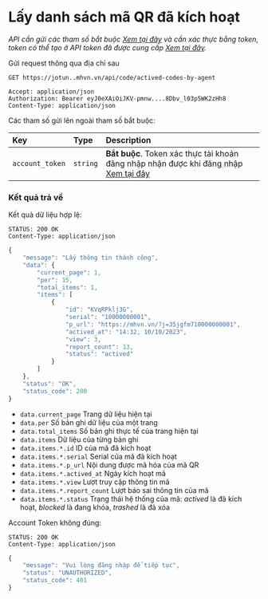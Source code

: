 # Lấy danh sách mã QR đã kích hoạt

_API cần gửi các tham số bắt buộc [Xem tại đây](README.md) và cần xác thực bằng token, token có thể tạo ở API token đã được cung cấp [Xem tại đây](token-access.md)._

 Gửi request thông qua địa chỉ sau
 ```http
GET https://jotun..mhvn.vn/api/code/actived-codes-by-agent

Accept: application/json
Authorization: Bearer eyJ0eXAiOiJKV-pmnw....8Dbv_l03p5WK2zHh8
Content-Type: application/json
```

Các tham số gửi lên ngoài tham số bắt buộc:

| Key | Type | Description |
| :--- | :--- | :--- |
| `account_token` | `string` | **Bắt buộc**. Token xác thực tài khoản đăng nhập nhận được khi đăng nhập [Xem tại đây](login.md) |

### Kết quả trả về
Kết quả dữ liệu hợp lệ:
```http
STATUS: 200 OK
Content-Type: application/json
```
```javascript
{
    "message": "Lấy thông tin thành công",
    "data": {
        "current_page": 1,
        "per": 15,
        "total_items": 1,
        "items": [
            {
                "id": "KVqRPklj3G",
                "serial": "10000000001",
                "p_url": "https://mhvn.vn/?j=35jgfm710000000001",
                "actived_at": "14:32, 10/10/2023",
                "view": 3,
                "report_count": 13,
                "status": "actived"
            }
        ]
    },
    "status": "OK",
    "status_code": 200
}
```

- `data.current_page` Trang dữ liệu hiện tại
- `data.per` Số bản ghi dữ liệu của một trang
- `data.total_items` Số bản ghi thực tế của trang hiện tại
- `data.items` Dữ liệu của từng bản ghi
- `data.items.*.id` ID của mã đã kích hoạt
- `data.items.*.serial` Serial của mã đã kích hoạt
- `data.items.*.p_url` Nội dung được mã hóa của mã QR
- `data.items.*.actived_at` Ngày kích hoạt mã
- `data.items.*.view` Lượt truy cập thông tin mã
- `data.items.*.report_count` Lượt báo sai thông tin của mã
- `data.items.*.status` Trạng thái hệ thống của mã: _actived_ là đã kích hoạt, _blocked_ là đang khóa, _trashed_ là đã xóa

Account Token không đúng:
 ```http
STATUS: 200 OK
Content-Type: application/json
```
```javascript
{
    "message": "Vui lòng đăng nhập để tiếp tục",
    "status": "UNAUTHORIZED",
    "status_code": 401
}
```
